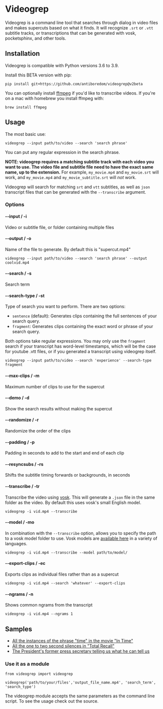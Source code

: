 Videogrep
=========

Videogrep is a command line tool that searches through dialog in video files and makes supercuts based on what it finds. It will recognize `.srt` or `.vtt` subtitle tracks, or transcriptions that can be generated with vosk, pocketsphinx, and other tools.

## Installation

Videogrep is compatible with Python versions 3.6 to 3.9.

Install this BETA version with pip:

```
pip install git+https://github.com/antiboredom/videogrep@v2beta
```

You can optionally install [ffmpeg](http://ffmpeg.org/) if you'd like to transcribe videos. If you're on a mac with homebrew you install ffmpeg with:

```
brew install ffmpeg
```

## Usage

The most basic use:

```
videogrep --input path/to/video --search 'search phrase'
```

You can put any regular expression in the search phrase.

**NOTE: videogrep requires a matching subtitle track with each video you want to use. The video file and subtitle file need to have the exact same name, up to the extension.** For example, `my_movie.mp4` and `my_movie.srt` will work, and `my_movie.mp4` and `my_movie_subtitle.srt` will *not* work.

Videogrep will search for matching `srt` and `vtt` subtitles, as well as `json` transcript files that can be generated with the `--transcribe` argument.

### Options

#### --input / -i

Video or subtitle file, or folder containing multiple files


#### --output / -o

Name of the file to generate. By default this is "supercut.mp4"

```
videogrep --input path/to/video --search 'search phrase' --output coolvid.mp4
```


#### --search / -s

Search term


#### --search-type / -st

Type of search you want to perform. There are two options:

* `sentence` (default): Generates clips containing the full sentences of your search query.
* `fragment`: Generates clips containing the exact word or phrase of your search query.

Both options take regular expressions. You may only use the `fragment` search if your transcript has word-level timestamps, which will be the case for youtube .vtt files, or if you generated a transcript using videogrep itself.

```
videogrep --input path/to/video --search 'experience' --search-type fragment
```

#### --max-clips / -m

Maximum number of clips to use for the supercut


#### --demo / -d

Show the search results without making the supercut


#### --randomize / -r

Randomize the order of the clips


#### --padding / -p

Padding in seconds to add to the start and end of each clip

#### --resyncsubs / -rs

Shifts the subtitle timing forwards or backgrounds, in seconds

#### --transcribe / -tr

Transcribe the video using [vosk](https://alphacephei.com/vosk/). This will generate a `.json` file in the same folder as the video. By default this uses vosk's small English model.

```
videogrep -i vid.mp4 --transcribe
```

#### --model / -mo

In combination with the `--transcribe` option, allows you to specify the path to a vosk model folder to use. Vosk models are [available here](https://alphacephei.com/vosk/models) in a variety of languages.

```
videogrep -i vid.mp4 --transcribe --model path/to/model/
```

#### --export-clips / -ec

Exports clips as individual files rather than as a supercut

```
videogrep -i vid.mp4 --search 'whatever' --export-clips
```

#### --ngrams / -n

Shows common ngrams from the transcript

```
videogrep -i vid.mp4 --ngrams 1
```




## Samples 
* [All the instances of the phrase "time" in the movie "In Time"](https://www.youtube.com/watch?v=PQMzOUeprlk)
* [All the one to two second silences in "Total Recall"](https://www.youtube.com/watch?v=qEtEbXVbYJQ)
* [The President's former press secretary telling us what he can tell us](https://www.youtube.com/watch?v=D7pymdCU5NQ)

### Use it as a module

```
from videogrep import videogrep

videogrep('path/to/your/files','output_file_name.mp4', 'search_term', 'search_type')
```
The videogrep module accepts the same parameters as the command line script. To see the usage check out the source.

